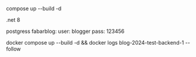 compose up --build -d

.net 8

postgress fabarblog:
user: blogger
pass: 123456

docker compose up --build -d && docker logs blog-2024-test-backend-1 --follow
